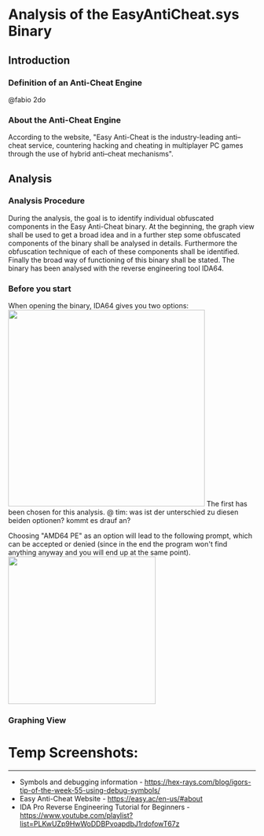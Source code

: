 # Analysis of the EasyAntiCheat.sys Binary

## Introduction

### Definition of an Anti-Cheat Engine
@fabio 2do

### About the Anti-Cheat Engine
According to the website, "Easy Anti-Cheat is the industry-leading anti–cheat service, countering hacking and cheating in multiplayer PC games through the use of hybrid anti–cheat mechanisms".


## Analysis
### Analysis Procedure
During the analysis, the goal is to identify individual obfuscated components in the Easy Anti-Cheat binary. At the beginning, the graph view shall be used to get a broad idea and in a further step some obfuscated components of the binary shall be analysed in details. Furthermore the obfuscation technique of each of these components shall be identified. Finally the broad way of functioning of this binary shall be stated.
The binary has been analysed with the reverse engineering tool IDA64.

### Before you start
When opening the binary, IDA64 gives you two options:
<img src ="https://github.com/OpaxIV/hslu_secproj/assets/93701325/d316db4c-7c0c-420b-87b2-c9a68955592d" width="400">
The first has been chosen for this analysis.
@ tim: was ist der unterschied zu diesen beiden optionen? kommt es drauf an?

Choosing "AMD64 PE" as an option will lead to the following prompt, which can be accepted or denied (since in the end the program won't find anything anyway and you will end up at the same point).
<img src ="https://github.com/OpaxIV/hslu_secproj/assets/93701325/824afc39-fb3a-4183-9af5-57f806b56fe3" width="300">


### Graphing View




# Temp Screenshots:






---
- Symbols and debugging information - https://hex-rays.com/blog/igors-tip-of-the-week-55-using-debug-symbols/
- Easy Anti-Cheat Website - https://easy.ac/en-us/#about
- IDA Pro Reverse Engineering Tutorial for Beginners - https://www.youtube.com/playlist?list=PLKwUZp9HwWoDDBPvoapdbJ1rdofowT67z
